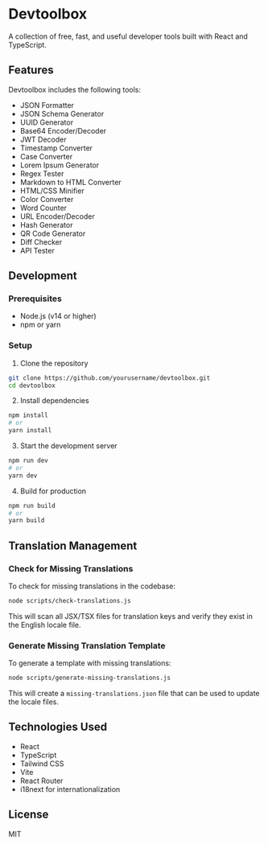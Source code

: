 # Devtoolbox

A collection of free, fast, and useful developer tools built with React and TypeScript.

## Features

Devtoolbox includes the following tools:

- JSON Formatter
- JSON Schema Generator
- UUID Generator
- Base64 Encoder/Decoder
- JWT Decoder
- Timestamp Converter
- Case Converter
- Lorem Ipsum Generator
- Regex Tester
- Markdown to HTML Converter
- HTML/CSS Minifier
- Color Converter
- Word Counter
- URL Encoder/Decoder
- Hash Generator
- QR Code Generator
- Diff Checker
- API Tester

## Development

### Prerequisites

- Node.js (v14 or higher)
- npm or yarn

### Setup

1. Clone the repository
```bash
git clone https://github.com/yourusername/devtoolbox.git
cd devtoolbox
```

2. Install dependencies
```bash
npm install
# or
yarn install
```

3. Start the development server
```bash
npm run dev
# or
yarn dev
```

4. Build for production
```bash
npm run build
# or
yarn build
```

## Translation Management

### Check for Missing Translations

To check for missing translations in the codebase:

```bash
node scripts/check-translations.js
```

This will scan all JSX/TSX files for translation keys and verify they exist in the English locale file.

### Generate Missing Translation Template

To generate a template with missing translations:

```bash
node scripts/generate-missing-translations.js
```

This will create a `missing-translations.json` file that can be used to update the locale files.

## Technologies Used

- React
- TypeScript
- Tailwind CSS
- Vite
- React Router
- i18next for internationalization

## License

MIT
